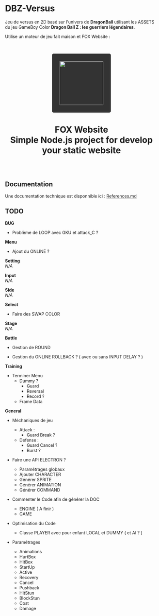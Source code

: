 # DBZ-Versus

Jeu de versus en 2D basé sur l'univers de __DragonBall__ utilisant les ASSETS du jeu GameBoy Color __Dragon Ball Z : les guerriers légendaires__.

Utilise un moteur de jeu fait maison et FOX Website :

<br/>
<br/>
<div align="center">
    <a href="https://fox-website.netlify.app" target="_blank">
        <img style="background-color: #333; padding: 25px; border-radius: 5px;" height="144" width="144" src="https://fox-website.netlify.app/assets/favicons/android-chrome-144x144.png">
    </a>
</div>
<div align="center">
    <h1>
        FOX Website<br/>
        Simple Node.js project for develop<br/>
        your static website
    </h1>
</div>
<br/>
<br/>

## Documentation
Une documentation technique est disponnible ici : [References.md](https://github.com/de-sign/DBZ-Versus/blob/master/src/doc/markdown/References.md)

## TODO
__BUG__
* Problème de LOOP avec GKU et attack_C ?

__Menu__
* Ajout du ONLINE ?

__Setting__
<br/>*N/A*

__Input__
<br/>*N/A*

__Side__
<br/>*N/A*

__Select__
* Faire des SWAP COLOR

__Stage__
<br/>*N/A*

__Battle__
* Gestion de ROUND

* Gestion du ONLINE ROLLBACK ? ( avec ou sans INPUT DELAY ? )

__Training__
* Terminer Menu
    * Dummy ?
        * Guard
        * Reversal
        * Record ?
    * Frame Data

__General__
* Méchaniques de jeu
    * Attack :
        * Guard Break ?
    * Defense :
        * Guard Cancel ?
        * Burst ?

* Faire une API ELECTRON ?
    * Paramétrages globaux
    * Ajouter CHARACTER
    * Générer SPRITE
    * Générer ANIMATION
    * Générer COMMAND

* Commenter le Code afin de générer la DOC
    * ENGINE ( A finir )
    * GAME

* Optimisation du Code
    * Classe PLAYER avec pour enfant LOCAL et DUMMY ( et AI ? )

* Paramétrages
    * Animations
    * HurtBox
    * HitBox
    * StartUp
    * Active
    * Recovery
    * Cancel
    * Pushback
    * HitStun
    * BlockStun
    * Cost
    * Damage
